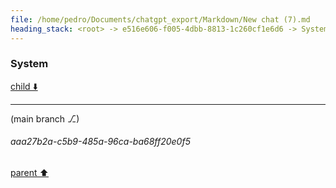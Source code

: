 ```yaml
---
file: /home/pedro/Documents/chatgpt_export/Markdown/New chat (7).md
heading_stack: <root> -> e516e606-f005-4dbb-8813-1c260cf1e6d6 -> System -> 44eed415-c779-4062-9ca6-1ab2d02ee8d1 -> System
---
```

### System

[child ⬇️](#aaa27b2a-c5b9-485a-96ca-ba68ff20e0f5)

---

(main branch ⎇)
###### aaa27b2a-c5b9-485a-96ca-ba68ff20e0f5
[parent ⬆️](#44eed415-c779-4062-9ca6-1ab2d02ee8d1)
